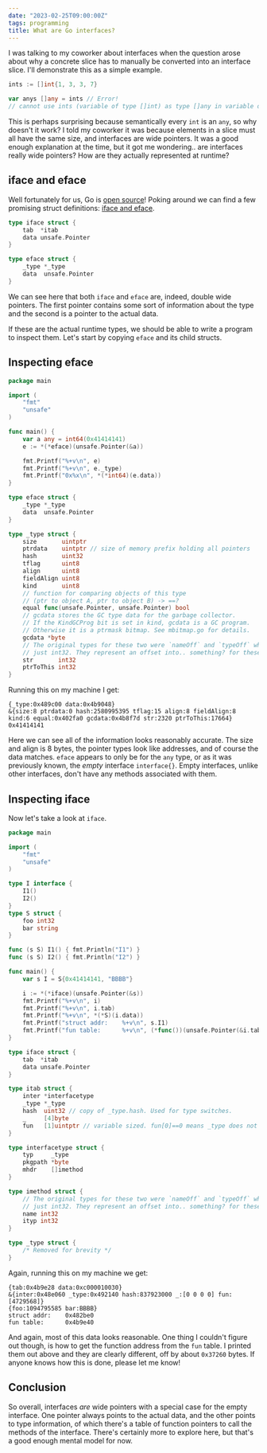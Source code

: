 ```yaml
---
date: "2023-02-25T09:00:00Z"
tags: programming
title: What are Go interfaces?
---
```


I was talking to my coworker about interfaces when the question arose about why
a concrete slice has to manually be converted into an interface slice. I'll
demonstrate this as a simple example.

```go
ints := []int{1, 3, 3, 7}

var anys []any = ints // Error!
// cannot use ints (variable of type []int) as type []any in variable declaration
```

This is perhaps surprising because semantically every `int` is an `any`, so why
doesn't it work? I told my coworker it was because elements in a slice must all
have the same size, and interfaces are wide pointers. It was a good enough
explanation at the time, but it got me wondering.. are interfaces really wide
pointers? How are they actually represented at runtime?

## iface and eface

Well fortunately for us, Go is [open source](https://github.com/golang/go)! Poking around we can find a few
promising struct definitions: [iface and eface](https://github.com/golang/go/blob/169203f3ee022abf66647abc99fd483fd10f9a54/src/runtime/runtime2.go#L202-L210).

```go
type iface struct {
	tab  *itab
	data unsafe.Pointer
}

type eface struct {
	_type *_type
	data  unsafe.Pointer
}
```

We can see here that both `iface` and `eface` are, indeed, double wide
pointers. The first pointer contains some sort of information about the type
and the second is a pointer to the actual data.

If these are the actual runtime types, we should be able to write a program to
inspect them. Let's start by copying `eface` and its child structs.

## Inspecting eface

```go
package main

import (
	"fmt"
	"unsafe"
)

func main() {
	var a any = int64(0x41414141)
	e := *(*eface)(unsafe.Pointer(&a))

	fmt.Printf("%+v\n", e)
	fmt.Printf("%+v\n", e._type)
	fmt.Printf("0x%x\n", *(*int64)(e.data))
}

type eface struct {
	_type *_type
	data  unsafe.Pointer
}

type _type struct {
	size       uintptr
	ptrdata    uintptr // size of memory prefix holding all pointers
	hash       uint32
	tflag      uint8
	align      uint8
	fieldAlign uint8
	kind       uint8
	// function for comparing objects of this type
	// (ptr to object A, ptr to object B) -> ==?
	equal func(unsafe.Pointer, unsafe.Pointer) bool
	// gcdata stores the GC type data for the garbage collector.
	// If the KindGCProg bit is set in kind, gcdata is a GC program.
	// Otherwise it is a ptrmask bitmap. See mbitmap.go for details.
	gcdata *byte
	// The original types for these two were `nameOff` and `typeOff` which are
	// just int32. They represent an offset into.. something? for these values.
	str       int32
	ptrToThis int32
}
```

Running this on my machine I get:

```
{_type:0x489c00 data:0x4b9048}
&{size:8 ptrdata:0 hash:2580995395 tflag:15 align:8 fieldAlign:8 kind:6 equal:0x402fa0 gcdata:0x4b8f7d str:2320 ptrToThis:17664}
0x41414141
```

Here we can see all of the information looks reasonably accurate. The size and
align is 8 bytes, the pointer types look like addresses, and of course the data
matches. `eface` appears to only be for the `any` type, or as it was previously
known, the *empty* interface `interface{}`. Empty interfaces, unlike other
interfaces, don't have any methods associated with them.

## Inspecting iface

Now let's take a look at `iface`.

```go
package main

import (
	"fmt"
	"unsafe"
)

type I interface {
	I1()
	I2()
}
type S struct {
	foo int32
	bar string
}

func (s S) I1() { fmt.Println("I1") }
func (s S) I2() { fmt.Println("I2") }

func main() {
	var s I = S{0x41414141, "BBBB"}

	i := *(*iface)(unsafe.Pointer(&s))
	fmt.Printf("%+v\n", i)
	fmt.Printf("%+v\n", i.tab)
	fmt.Printf("%+v\n", *(*S)(i.data))
	fmt.Printf("struct addr:    %+v\n", s.I1)
	fmt.Printf("fun table:      %+v\n", (*func())(unsafe.Pointer(&i.tab.fun[0])))
}

type iface struct {
	tab  *itab
	data unsafe.Pointer
}

type itab struct {
	inter *interfacetype
	_type *_type
	hash  uint32 // copy of _type.hash. Used for type switches.
	_     [4]byte
	fun   [1]uintptr // variable sized. fun[0]==0 means _type does not implement inter.
}

type interfacetype struct {
	typ     _type
	pkgpath *byte
	mhdr    []imethod
}

type imethod struct {
	// The original types for these two were `nameOff` and `typeOff` which are
	// just int32. They represent an offset into.. something? for these values.
	name int32
	ityp int32
}

type _type struct {
	/* Removed for brevity */
}
```

Again, running this on my machine we get:

```
{tab:0x4b9e28 data:0xc000010030}
&{inter:0x48e060 _type:0x492140 hash:837923000 _:[0 0 0 0] fun:[4729568]}
{foo:1094795585 bar:BBBB}
struct addr:    0x482be0
fun table:      0x4b9e40
```

And again, most of this data looks reasonable. One thing I couldn't figure out
though, is how to get the function address from the `fun` table. I printed them
out above and they are clearly different, off by about `0x37260` bytes. If
anyone knows how this is done, please let me know!

## Conclusion

So overall, interfaces *are* wide pointers with a special case for the empty
interface. One pointer always points to the actual data, and the other points
to type information, of which there's a table of function pointers to call the
methods of the interface. There's certainly more to explore here, but that's a
good enough mental model for now.
